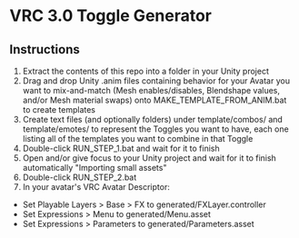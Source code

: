 
VRC 3.0 Toggle Generator
========================

Instructions
------------

  1. Extract the contents of this repo into a folder in your Unity project
  2. Drag and drop Unity .anim files containing behavior for your Avatar you want to mix-and-match (Mesh enables/disables, Blendshape values, and/or Mesh material swaps) onto MAKE_TEMPLATE_FROM_ANIM.bat to create templates
  3. Create text files (and optionally folders) under template/combos/ and template/emotes/ to represent the Toggles you want to have, each one listing all of the templates you want to combine in that Toggle
  4. Double-click RUN_STEP_1.bat and wait for it to finish
  5. Open and/or give focus to your Unity project and wait for it to finish automatically "Importing small assets"
  6. Double-click RUN_STEP_2.bat
  7. In your avatar's VRC Avatar Descriptor:
  * Set Playable Layers > Base > FX to generated/FXLayer.controller
  * Set Expressions > Menu to generated/Menu.asset
  * Set Expressions > Parameters to generated/Parameters.asset
